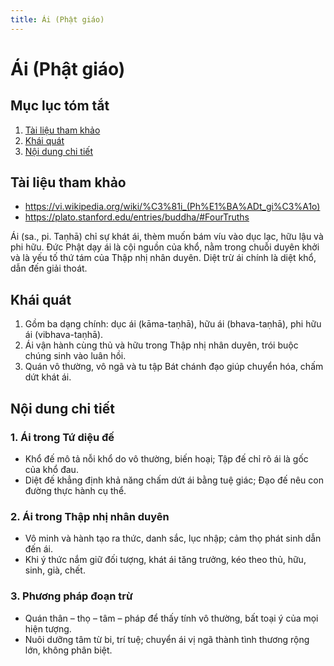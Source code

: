 ```yaml
---
title: Ái (Phật giáo)
---
```


# Ái (Phật giáo)

## Mục lục tóm tắt
1. [Tài liệu tham khảo](#tai-lieu-tham-khao)
2. [Khái quát](#khai-quat)
3. [Nội dung chi tiết](#noi-dung-chi-tiet)

## Tài liệu tham khảo

- <https://vi.wikipedia.org/wiki/%C3%81i_(Ph%E1%BA%ADt_gi%C3%A1o)>
- <https://plato.stanford.edu/entries/buddha/#FourTruths>

Ái (sa., pi. Taṇhā) chỉ sự khát ái, thèm muốn bám víu vào dục lạc, hữu lậu và phi hữu. Đức Phật dạy ái là cội nguồn của khổ, nằm trong chuỗi duyên khởi và là yếu tố thứ tám của Thập nhị nhân duyên. Diệt trừ ái chính là diệt khổ, dẫn đến giải thoát.

## Khái quát

1. Gồm ba dạng chính: dục ái (kāma-taṇhā), hữu ái (bhava-taṇhā), phi hữu ái (vibhava-taṇhā).
2. Ái vận hành cùng thủ và hữu trong Thập nhị nhân duyên, trói buộc chúng sinh vào luân hồi.
3. Quán vô thường, vô ngã và tu tập Bát chánh đạo giúp chuyển hóa, chấm dứt khát ái.

## Nội dung chi tiết

### 1. Ái trong Tứ diệu đế
- Khổ đế mô tả nỗi khổ do vô thường, biến hoại; Tập đế chỉ rõ ái là gốc của khổ đau.
- Diệt đế khẳng định khả năng chấm dứt ái bằng tuệ giác; Đạo đế nêu con đường thực hành cụ thể.

### 2. Ái trong Thập nhị nhân duyên
- Vô minh và hành tạo ra thức, danh sắc, lục nhập; cảm thọ phát sinh dẫn đến ái.
- Khi ý thức nắm giữ đối tượng, khát ái tăng trưởng, kéo theo thủ, hữu, sinh, già, chết.

### 3. Phương pháp đoạn trừ
- Quán thân – thọ – tâm – pháp để thấy tính vô thường, bất toại ý của mọi hiện tượng.
- Nuôi dưỡng tâm từ bi, trí tuệ; chuyển ái vị ngã thành tình thương rộng lớn, không phân biệt.
